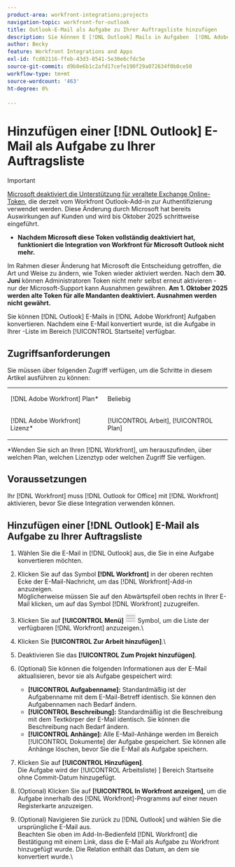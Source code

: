 ```yaml
---
product-area: workfront-integrations;projects
navigation-topic: workfront-for-outlook
title: Outlook-E-Mail als Aufgabe zu Ihrer Auftragsliste hinzufügen
description: Sie können E [!DNL Outlook] Mails in Aufgaben  [!DNL Adobe Workfront] . Nachdem eine E-Mail konvertiert wurde, ist die Aufgabe in Ihrer Arbeitsliste im Bereich Startseite verfügbar.
author: Becky
feature: Workfront Integrations and Apps
exl-id: fcd02116-ffeb-43d3-8541-5e30e6cfdc5e
source-git-commit: d9b0e6b1c2afd17cefe190f29a072634f0b0ce50
workflow-type: tm+mt
source-wordcount: '463'
ht-degree: 0%

---
```


# Hinzufügen einer [!DNL Outlook] E-Mail als Aufgabe zu Ihrer Auftragsliste

>[!IMPORTANT]
>
>[Microsoft deaktiviert die Unterstützung für veraltete Exchange Online-Token](https://learn.microsoft.com/en-us/office/dev/add-ins/outlook/faq-nested-app-auth-outlook-legacy-tokens), die derzeit vom Workfront Outlook-Add-in zur Authentifizierung verwendet werden. Diese Änderung durch Microsoft hat bereits Auswirkungen auf Kunden und wird bis Oktober 2025 schrittweise eingeführt.
>
>* **Nachdem Microsoft diese Token vollständig deaktiviert hat, funktioniert die Integration von Workfront für Microsoft Outlook nicht mehr.**
>
>Im Rahmen dieser Änderung hat Microsoft die Entscheidung getroffen, die Art und Weise zu ändern, wie Token wieder aktiviert werden. Nach dem **30. Juni** können Administratoren Token nicht mehr selbst erneut aktivieren - nur der Microsoft-Support kann Ausnahmen gewähren. **Am 1. Oktober 2025 werden alte Token für alle Mandanten deaktiviert. Ausnahmen werden nicht gewährt.**


Sie können [!DNL Outlook] E-Mails in [!DNL Adobe Workfront] Aufgaben konvertieren. Nachdem eine E-Mail konvertiert wurde, ist die Aufgabe in Ihrer -Liste im Bereich [!UICONTROL Startseite] verfügbar.

## Zugriffsanforderungen

Sie müssen über folgenden Zugriff verfügen, um die Schritte in diesem Artikel ausführen zu können:

<table style="table-layout:auto"> 
 <col> 
 <col> 
 <tbody> 
  <tr> 
   <td role="rowheader">[!DNL Adobe Workfront] Plan*</td> 
   <td> <p>Beliebig</p> </td> 
  </tr> 
  <tr> 
   <td role="rowheader">[!DNL Adobe Workfront] Lizenz*</td> 
   <td> <p>[!UICONTROL Arbeit], [!UICONTROL Plan]</p> </td> 
  </tr> 
 </tbody> 
</table>

&#42;Wenden Sie sich an Ihren [!DNL Workfront], um herauszufinden, über welchen Plan, welchen Lizenztyp oder welchen Zugriff Sie verfügen.

## Voraussetzungen

Ihr [!DNL Workfront] muss [!DNL Outlook for Office] mit [!DNL Workfront] aktivieren, bevor Sie diese Integration verwenden können.

## Hinzufügen einer [!DNL Outlook] E-Mail als Aufgabe zu Ihrer Auftragsliste

1. Wählen Sie die E-Mail in [!DNL Outlook] aus, die Sie in eine Aufgabe konvertieren möchten.
1. Klicken Sie auf das Symbol **[!DNL Workfront]** in der oberen rechten Ecke der E-Mail-Nachricht, um das [!DNL Workfront]-Add-in anzuzeigen.\
   Möglicherweise müssen Sie auf den Abwärtspfeil oben rechts in Ihrer E-Mail klicken, um auf das Symbol [!DNL Workfront] zuzugreifen.

1. Klicken Sie auf **[!UICONTROL Menü]** ![o365_addin_menu_icon.png](assets/o365-addin-menu2-icon.png) Symbol, um die Liste der verfügbaren [!DNL Workfront] anzuzeigen.\


1. Klicken Sie **[!UICONTROL Zur Arbeit hinzufügen]**.\

1. Deaktivieren Sie das **[!UICONTROL Zum Projekt hinzufügen]**.
1. (Optional) Sie können die folgenden Informationen aus der E-Mail aktualisieren, bevor sie als Aufgabe gespeichert wird:

   * **[!UICONTROL Aufgabenname]:** Standardmäßig ist der Aufgabenname mit dem E-Mail-Betreff identisch. Sie können den Aufgabennamen nach Bedarf ändern.
   * **[!UICONTROL Beschreibung]:** Standardmäßig ist die Beschreibung mit dem Textkörper der E-Mail identisch. Sie können die Beschreibung nach Bedarf ändern.
   * **[!UICONTROL Anhänge]:** Alle E-Mail-Anhänge werden im Bereich [!UICONTROL Dokumente] der Aufgabe gespeichert. Sie können alle Anhänge löschen, bevor Sie die E-Mail als Aufgabe speichern.

1. Klicken Sie auf **[!UICONTROL Hinzufügen]**.\
   Die Aufgabe wird der [!UICONTROL Arbeitsliste) ] Bereich Startseite ohne Commit-Datum hinzugefügt.

1. (Optional) Klicken Sie auf **[!UICONTROL In Workfront anzeigen]**, um die Aufgabe innerhalb des [!DNL Workfront]-Programms auf einer neuen Registerkarte anzuzeigen.

1. (Optional) Navigieren Sie zurück zu [!DNL Outlook] und wählen Sie die ursprüngliche E-Mail aus.\
   Beachten Sie oben im Add-In-Bedienfeld [!DNL Workfront] die Bestätigung mit einem Link, dass die E-Mail als Aufgabe zu Workfront hinzugefügt wurde. Die Relation enthält das Datum, an dem sie konvertiert wurde.\
